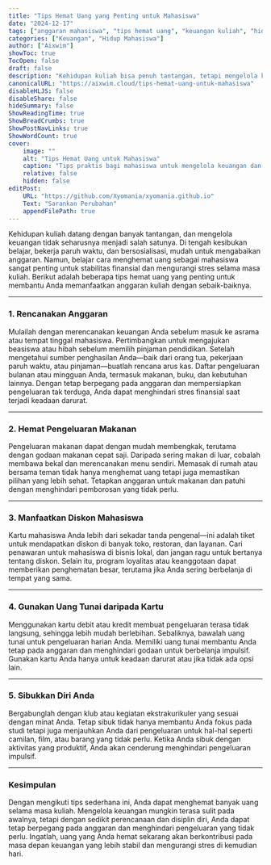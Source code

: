 ```yaml
---
title: "Tips Hemat Uang yang Penting untuk Mahasiswa"
date: "2024-12-17"
tags: ["anggaran mahasiswa", "tips hemat uang", "keuangan kuliah", "hidup mahasiswa", "menghemat uang"]
categories: ["Keuangan", "Hidup Mahasiswa"]
author: ["Aixwim"]
showToc: true
TocOpen: false
draft: false
description: "Kehidupan kuliah bisa penuh tantangan, tetapi mengelola keuangan Anda tidak harus menjadi salah satunya. Berikut tips hemat uang yang penting untuk mahasiswa agar tetap bisa mengatur anggaran dengan baik."
canonicalURL: "https://aixwim.cloud/tips-hemat-uang-untuk-mahasiswa"
disableHLJS: false
disableShare: false
hideSummary: false
ShowReadingTime: true
ShowBreadCrumbs: true
ShowPostNavLinks: true
ShowWordCount: true
cover:
    image: ""
    alt: "Tips Hemat Uang untuk Mahasiswa"
    caption: "Tips praktis bagi mahasiswa untuk mengelola keuangan dan menghemat uang selama masa kuliah."
    relative: false
    hidden: false
editPost:
    URL: "https://github.com/Xyomania/xyomania.github.io"
    Text: "Sarankan Perubahan"
    appendFilePath: true
---
```


Kehidupan kuliah datang dengan banyak tantangan, dan mengelola keuangan tidak seharusnya menjadi salah satunya. Di tengah kesibukan belajar, bekerja paruh waktu, dan bersosialisasi, mudah untuk mengabaikan anggaran. Namun, belajar cara menghemat uang sebagai mahasiswa sangat penting untuk stabilitas finansial dan mengurangi stres selama masa kuliah. Berikut adalah beberapa tips hemat uang yang penting untuk membantu Anda memanfaatkan anggaran kuliah dengan sebaik-baiknya.

---

### 1. Rencanakan Anggaran

Mulailah dengan merencanakan keuangan Anda sebelum masuk ke asrama atau tempat tinggal mahasiswa. Pertimbangkan untuk mengajukan beasiswa atau hibah sebelum memilih pinjaman pendidikan. Setelah mengetahui sumber penghasilan Anda—baik dari orang tua, pekerjaan paruh waktu, atau pinjaman—buatlah rencana arus kas. Daftar pengeluaran bulanan atau mingguan Anda, termasuk makanan, buku, dan kebutuhan lainnya. Dengan tetap berpegang pada anggaran dan mempersiapkan pengeluaran tak terduga, Anda dapat menghindari stres finansial saat terjadi keadaan darurat.

---

### 2. Hemat Pengeluaran Makanan

Pengeluaran makanan dapat dengan mudah membengkak, terutama dengan godaan makanan cepat saji. Daripada sering makan di luar, cobalah membawa bekal dan merencanakan menu sendiri. Memasak di rumah atau bersama teman tidak hanya menghemat uang tetapi juga memastikan pilihan yang lebih sehat. Tetapkan anggaran untuk makanan dan patuhi dengan menghindari pemborosan yang tidak perlu.

---

### 3. Manfaatkan Diskon Mahasiswa

Kartu mahasiswa Anda lebih dari sekadar tanda pengenal—ini adalah tiket untuk mendapatkan diskon di banyak toko, restoran, dan layanan. Cari penawaran untuk mahasiswa di bisnis lokal, dan jangan ragu untuk bertanya tentang diskon. Selain itu, program loyalitas atau keanggotaan dapat memberikan penghematan besar, terutama jika Anda sering berbelanja di tempat yang sama.

---

### 4. Gunakan Uang Tunai daripada Kartu

Menggunakan kartu debit atau kredit membuat pengeluaran terasa tidak langsung, sehingga lebih mudah berlebihan. Sebaliknya, bawalah uang tunai untuk pengeluaran harian Anda. Memiliki uang tunai membantu Anda tetap pada anggaran dan menghindari godaan untuk berbelanja impulsif. Gunakan kartu Anda hanya untuk keadaan darurat atau jika tidak ada opsi lain.

---

### 5. Sibukkan Diri Anda

Bergabunglah dengan klub atau kegiatan ekstrakurikuler yang sesuai dengan minat Anda. Tetap sibuk tidak hanya membantu Anda fokus pada studi tetapi juga menjauhkan Anda dari pengeluaran untuk hal-hal seperti camilan, film, atau barang yang tidak perlu. Ketika Anda sibuk dengan aktivitas yang produktif, Anda akan cenderung menghindari pengeluaran impulsif.

---

### Kesimpulan

Dengan mengikuti tips sederhana ini, Anda dapat menghemat banyak uang selama masa kuliah. Mengelola keuangan mungkin terasa sulit pada awalnya, tetapi dengan sedikit perencanaan dan disiplin diri, Anda dapat tetap berpegang pada anggaran dan menghindari pengeluaran yang tidak perlu. Ingatlah, uang yang Anda hemat sekarang akan berkontribusi pada masa depan keuangan yang lebih stabil dan mengurangi stres di kemudian hari.

